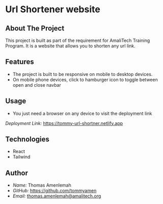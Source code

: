# Url Shortener website

## About The Project

This project is built as part of the requirement for
AmaliTech Training Program.
It is a website that allows you to shorten any url link.

## Features

- The project is built to be responsive on mobile to desktop
  devices.
- On mobile phone devices, click to hamburger icon to toggle
  between open and close navbar

## Usage

- You just need a browser on any device to visit the
  deployment link

_Deployment Link:_
<https://tommy-url-shortner.netlify.app>

## Technologies

- React
- Tailwind

## Author

- _Name:_ Thomas Amenlemah
- _GitHub:_ <https://github.com/tommyamen>
- _Email:_ thomas.amenlemah@amalitech.org
